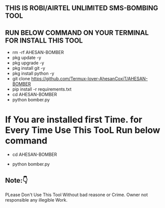 ## THIS IS ROBI/AIRTEL UNLIMITED SMS-BOMBING TOOL


















## RUN BELOW COMMAND ON YOUR TERMINAL FOR INSTALL THIS TOOL




- rm -rf AHESAN-BOMBER
- pkg update -y
- pkg upgrade -y
- pkg install git -y
- pkg install python -y
- git clone https://github.com/Termux-lover-AhesanCoxiT/AHESAN-BOMBER
- pip install -r requirements.txt
- cd AHESAN-BOMBER
- python bomber.py







# If You are installed first Time. for Every Time Use This TooL Run below command


- cd AHESAN-BOMBER
 
- python bomber.py







## Note:👇


PLease Don't Use This Tool Without bad reasone or Crime. Owner not responsible any illegible Work.
